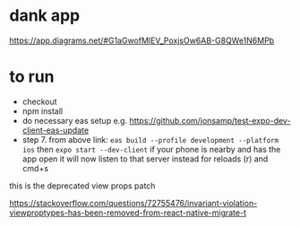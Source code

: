 # dank app

https://app.diagrams.net/#G1aGwofMlEV_PoxjsOw6AB-G8QWe1N6MPb



# to run

- checkout 
- npm install
- do necessary eas setup e.g. https://github.com/jonsamp/test-expo-dev-client-eas-update
- step 7. from above link:
```eas build --profile development --platform ios```
then
```expo start --dev-client```
if your phone is nearby and has the app open it will now listen to that server instead for reloads (r) and cmd+s

this is the deprecated view props patch

https://stackoverflow.com/questions/72755476/invariant-violation-viewproptypes-has-been-removed-from-react-native-migrate-t
